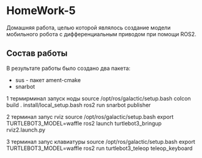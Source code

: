 # HomeWork-5
Домашняя работа, целью которой являлось создание модели мобильного робота с дифференциальным приводом при помощи ROS2.

## Состав работы
В результате работы было создано два пакета:
* sus - пакет ament-cmake
* snarbot

1 термирминал запуск ноды
source /opt/ros/galactic/setup.bash
colcon build
. install/local_setup.bash 
ros2 run snarbot publisher 

2 терминал запус rviz
source /opt/ros/galactic/setup.bash
export TURTLEBOT3_MODEL=waffle
ros2 launch turtlebot3_bringup rviz2.launch.py 

3 терминал запус клавиатуры
source /opt/ros/galactic/setup.bash
export TURTLEBOT3_MODEL=waffle
ros2 run turtlebot3_teleop teleop_keyboard 

